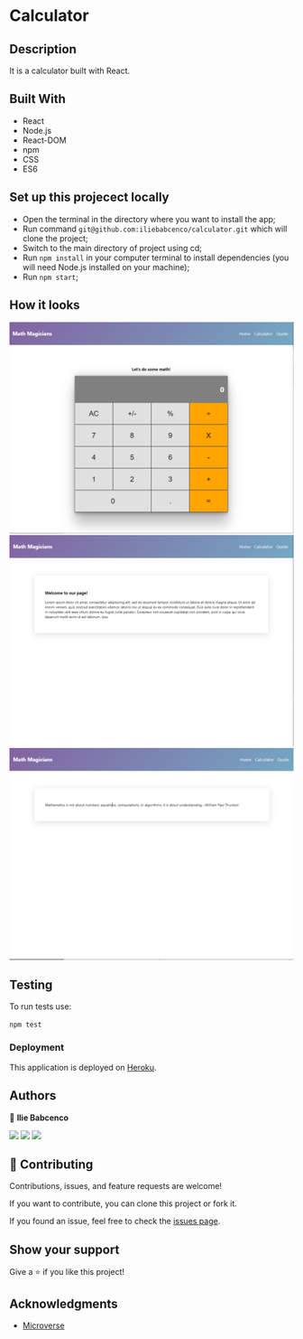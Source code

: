 # Calculator

## Description

It is a calculator built with React.

## Built With

- React
- Node.js
- React-DOM
- npm
- CSS
- ES6

## Set up this projecect locally

- Open the terminal in the directory where you want to install the app;
- Run command `git@github.com:iliebabcenco/calculator.git` which will clone the project;
- Switch to the main directory of project using cd;
- Run `npm install` in your computer terminal to install dependencies (you will need Node.js installed on your machine);
- Run `npm start`;

## How it looks


![](src/assets/2.png) ![](src/assets/1.png) ![](src/assets/3.png)

## Testing

To run tests use:

`npm test`

### Deployment

This application is deployed on [Heroku](https://master-calc.herokuapp.com/).

## Authors

👤 **Ilie Babcenco**

[![](https://img.shields.io/badge/GitHub-100000?style=for-the-badge&logo=github&logoColor=white)](https://github.com/iliebabcenco) [![](https://img.shields.io/badge/LinkedIn-0077B5?style=for-the-badge&logo=linkedin&logoColor=white)](https://www.linkedin.com/in/ilie-babcenco-72459a1b1/) [![](https://img.shields.io/badge/Twitter-1DA1F2?style=for-the-badge&logo=twitter&logoColor=white)](https://twitter.com/BabcencoIlie)

## 🤝 Contributing

Contributions, issues, and feature requests are welcome!

If you want to contribute, you can clone this project or fork it.

If you found an issue, feel free to check the [issues page](https://github.com/iliebabcenco/calculator/issues).

## Show your support

Give a ⭐️ if you like this project!

## Acknowledgments

- [Microverse](https://www.microverse.org/)

